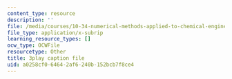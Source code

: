 ```yaml
---
content_type: resource
description: ''
file: /media/courses/10-34-numerical-methods-applied-to-chemical-engineering-fall-2015/a0258cf064642af6240b152bcb7f8ce4_muFAQx5dUdU.srt
file_type: application/x-subrip
learning_resource_types: []
ocw_type: OCWFile
resourcetype: Other
title: 3play caption file
uid: a0258cf0-6464-2af6-240b-152bcb7f8ce4
---
```

